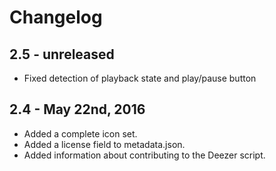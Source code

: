 Changelog
=========

2.5 - unreleased
----------------

  * Fixed detection of playback state and play/pause button

2.4 - May 22nd, 2016
--------------------

  * Added a complete icon set.
  * Added a license field to metadata.json.
  * Added information about contributing to the Deezer script.

